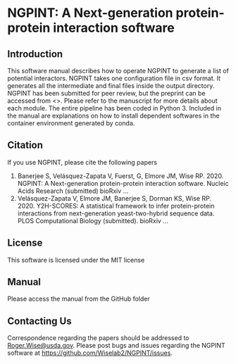 # NGPINT: A Next-generation protein-protein interaction software


## Introduction

This software manual describes how to operate NGPINT to generate a list of potential interactors. NGPINT takes one configuration file in csv format. It generates all the intermediate and final files inside the output directory. NGPINT has been submitted for peer review, but the preprint can be accessed from <>. Please refer to the manuscript for more details about each module. The entire pipeline has been coded in Python 3. Included in the manual are explanations on how to install dependent softwares in the container environment generated by conda.

## Citation

If you use NGPINT, please cite the following papers 

1. Banerjee S, Velásquez-Zapata V, Fuerst, G, Elmore JM, Wise RP. 2020. NGPINT: A Next-generation protein-protein interaction software. Nucleic Acids Research (submitted) bioRxiv ...
2. Velásquez-Zapata V, Elmore JM, Banerjee S, Dorman KS, Wise RP. 2020. Y2H-SCORES: A statistical framework to infer protein-protein interactions from next-generation yeast-two-hybrid sequence data. PLOS Computational Biology (submitted). bioRxiv ...

## License

This software is licensed under the MIT license

## Manual

Please access the manual from the GitHub folder

## Contacting Us

Correspondence regarding the papers should be addressed to Roger.Wise@usda.gov. Please post bugs and issues regarding the NGPINT software at https://github.com/Wiselab2/NGPINT/issues.

